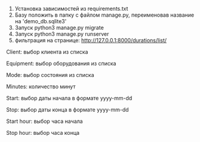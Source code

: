 1. Установка зависимостей из requirements.txt
2. Базу положить в папку с файлом manage.py, переименовав название на 'demo_db.sqlite3'
3. Запуск python3 manage.py migrate
4. Запуск python3 manage.py runserver
5. фильтрация на странице: http://127.0.0.1:8000/durations/list/

Client: выбор клиента из списка

Equipment: выбор оборудования из списка

Mode: выбор состояния из списка

Minutes: количество минут 

Start: выбор даты начала в формате yyyy-mm-dd

Stop: выбор даты конца в формате yyyy-mm-dd

Start hour: выбор часа начала

Stop hour: выбор часа конца
